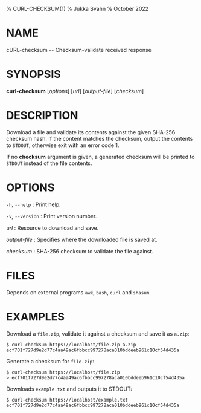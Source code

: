 % CURL-CHECKSUM(1)
% Jukka Svahn
% October 2022

# NAME

cURL-checksum -- Checksum-validate received response

# SYNOPSIS

**curl-checksum** [*options*] [*url*] [*output-file*] [*checksum*]

# DESCRIPTION

Download a file and validate its contents against the given SHA-256 checksum
hash. If the content matches the checksum, output the contents to `STDOUT`,
otherwise exit with an error code 1.

If no **checksum** argument is given, a generated checksum will be printed to
`STDOUT` instead of the file contents.

# OPTIONS

`-h`, `--help`
: Print help.

`-v`, `--version`
: Print version number.

*url*
: Resource to download and save.

*output-file*
: Specifies where the downloaded file is saved at.

*checksum*
: SHA-256 checksum to validate the file against.

# FILES

Depends on external programs `awk`, `bash`, `curl` and `shasum`.

# EXAMPLES

Download a `file.zip`, validate it against a checksum and save it as `a.zip`:

    $ curl-checksum https://localhost/file.zip a.zip ecf701f727d9e2d77c4aa49ac6fbbcc997278aca010bddeeb961c10cf54d435a

Generate a checksum for `file.zip`:

    $ curl-checksum https://localhost/file.zip
    > ecf701f727d9e2d77c4aa49ac6fbbcc997278aca010bddeeb961c10cf54d435a

Downloads `example.txt` and outputs it to STDOUT:

    $ curl-checksum https://localhost/example.txt ecf701f727d9e2d77c4aa49ac6fbbcc997278aca010bddeeb961c10cf54d435a
